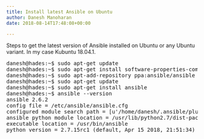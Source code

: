```yaml
---
title: Install latest Ansible on Ubuntu
author: Danesh Manoharan
date: 2018-08-14T17:48:08+00:00

---
```

Steps to get the latest version of Ansible installed on Ubuntu or any Ubuntu variant. In my case Kubuntu 18.04.1.

<pre class="nums:false tab-convert:true lang:sh decode:true ">danesh@hades:~$ sudo apt-get update
danesh@hades:~$ sudo apt-get install software-properties-common
danesh@hades:~$ sudo apt-add-repository ppa:ansible/ansible
danesh@hades:~$ sudo apt-get update
danesh@hades:~$ sudo apt-get install ansible
danesh@hades:~$ ansible --version
ansible 2.6.2
config file = /etc/ansible/ansible.cfg
configured module search path = [u'/home/danesh/.ansible/plugins/modules', u'/usr/share/ansible/plugins/modules']
ansible python module location = /usr/lib/python2.7/dist-packages/ansible
executable location = /usr/bin/ansible
python version = 2.7.15rc1 (default, Apr 15 2018, 21:51:34) [GCC 7.3.0]</pre>